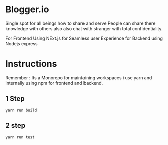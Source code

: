 # Blogger.io

Single spot for all beings how to share and serve
People can share there knowledge with others also also chat with stranger with total confidentiality.

For Frontend Using NExt.js for Seamless user Experience
for Backend using Nodejs express

# Instructions

Remember : Its a Monorepo for maintaining workspaces i use yarn and internally using npm for frontend and backend.

## 1 Step

    yarn run build

## 2 step 

    yarn run test
